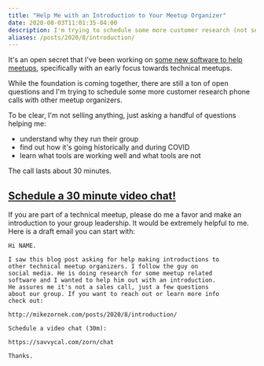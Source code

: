 ```yaml
---
title: "Help Me with an Introduction to Your Meetup Organizer"
date: 2020-08-03T11:01:35-04:00
description: I'm trying to schedule some more customer research (not selling anything) phone calls (30m) with other meetup organizers.
aliases: /posts/2020/8/introduction/
---
```


It's an open secret that I've been working on [some new software to help meetups](/projects/guildflow/), specifically with an early focus towards technical meetups.

While the foundation is coming together, there are still a ton of open questions and I'm trying to schedule some more customer research phone calls with other meetup organizers.

To be clear, I'm not selling anything, just asking a handful of questions helping me:

* understand why they run their group
* find out how it's going historically and during COVID
* learn what tools are working well and what tools are not 

The call lasts about 30 minutes.

## [Schedule a 30 minute video chat!](https://savvycal.com/zorn/chat)
If you are part of a technical meetup, please do me a favor and make an introduction to your group leadership. It would be extremely helpful to me. Here is a draft email you can start with:

```
Hi NAME.

I saw this blog post asking for help making introductions to
other technical meetup organizers. I follow the guy on
social media. He is doing research for some meetup related
software and I wanted to help him out with an introduction.
He assures me it's not a sales call, just a few questions
about our group. If you want to reach out or learn more info
check out:

http://mikezornek.com/posts/2020/8/introduction/

Schedule a video chat (30m):

https://savvycal.com/zorn/chat

Thanks.
```
